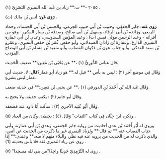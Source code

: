 ٢٠٥٥ -** ت:** زياد بن عَبد الله النميري البَصْرِيّ (١) .

**رَوَى عَن:** أنس بْن مالك (ت) .

**رَوَى عَنه:** جابر الجعفي، وحبيب بْن أَبي حبيب الجرمي، والحسن بْن أَبي الحسناء، وحماد الربعي، وزائدة بْن أَبي الرقاد، وسهيل بْن أَبي صالح، وصدقة بْن يسار المكي - وهو من أقرانه - وعبد الرحمن مولى قيس (ت) ، وعبد المؤمن السدوسي، وعدي بْن أَبي عمارة النميري الذارع، وعمارة بْن زاذان الصيدلاني، وأبو حفص عُمَر بْن حفص النميري، وعَمْرو بْن سعد الفدكي، وأبو جناب عون بْن ذكوان القصاب، وأبو سَعِيد بْن مسلم بْن أَبي الوضاح المؤدب.

قال عباس الدُّورِيُّ (١) ،** عن يَحْيَى بْن مَعِين:** ضعيف الْحَدِيث.

وَقَال فِي موضع آخر (٢) : ليس به بأس.** قيل له:** هو زياد أبو عمار؟**قال:** لا، حديث أبي عمار ليس بشيءٍ.

وَقَال عَبد الله بْن أَحْمَدَ بْنِ الدورقي (١) ،** عن يحيى بْن مَعِين:** في حديثه ضعف.

وَقَال أبو حاتم (٢) : يكتب حديثه، ولا يحتج به.

وَقَال أَبُو عُبَيد الآجري (٣) : سألت أَبَا داود عنه فضعفه.

وذكره ابنُ حِبَّان فِي كتاب "الثقات" وَقَال (٤) : يخطئ، وكان من العباد (٥) .

وروى له أَبُو أَحْمَد بْن عدي أحاديث من رواية جابر الجعفي، وعدي بْن أَبي عمارة، وأبي جناب القصاب عنه،** ثم قال:** ولزياد النميري غير ما ذكرت من الحديث عن أنس، والذي ذكرت له من الحديث من يرويه عنه فيه نظر، والبلاء منهم لا منه،** وعندي:** إذا روى عن زياد النميري ثقة فلا بأس بحديثه (٦) .

روى له التِّرْمِذِيّ حَدِيثًا واحِدًا"من بنى لله مسجدا" (٧) .